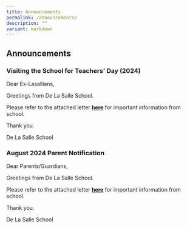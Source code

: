 ```yaml
---
title: Announcements
permalink: /announcements/
description: ""
variant: markdown
---
```

## Announcements

### Visiting the School for Teachers’ Day (2024)

Dear Ex-Lasallians,

Greetings from De La Salle School. 

Please refer to the attached letter [**here**](/files/2024/Teachers_Day_2024.pdf) for important information from school. 

Thank you.
  
De La Salle School

### August 2024 Parent Notification


Dear Parents/Guardians,
  
Greetings from De La Salle School. 

Please refer to the attached letter [**here**](/files/2024/1_Aug_2024_PN.pdf) for important information from school. 

Thank you.
  
De La Salle School